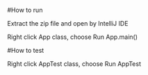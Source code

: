 #How to run

Extract the zip file and open by IntelliJ IDE

Right click App class, choose Run App.main()

#How to test

Right click AppTest class, choose Run AppTest

